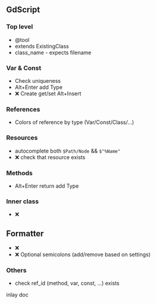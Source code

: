 ## GdScript
### Top level
- @tool
- extends ExistingClass
- class_name - expects filename

### Var & Const
- Check uniqueness
- Alt+Enter add Type
- ❌ Create get/set Alt+Insert

### References
- Colors of reference by type (Var/Const/Class/...)

### Resources
- autocomplete both `$Path/Node` && `$"%Name"`
- ❌ check that resource exists

### Methods
- Alt+Enter return add Type

### Inner class
- ❌

## Formatter
- ❌
- ❌ Optional semicolons (add/remove based on settings)

### Others
- check ref_id (method, var, const, ...) exists



inlay
doc
